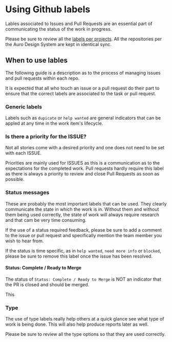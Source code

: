 # Using Github labels

Lables associated to Issues and Pull Requests are an essential part of communicating the status of the work in progress.

Please be sure to review all the [labels per projects](https://github.com/AlaskaAirlines/auro_docs/labels). All the repositories per the Auro Design System are kept in identical sync.

## When to use lables

The following guide is a description as to the process of managing issues and pull requests within each repo.

It is expected that all who touch an issue or a pull request do their part to ensure that the correct labels are associated to the task or pull request. 

### Generic labels

Labels such as `dupicate` or `help wanted` are general indicators that can be appled at any time in the work item's lifecycle.

### Is there a priority for the ISSUE?

Not all stories come with a desired priority and one does not need to be set with each ISSUE. 

Priorities are mainly used for ISSUES as this is a communication as to the expectations for the completed work. Pull requests hardly require this label as there is always a priority to review and close Pull Requests as soon as possible. 

### Status messages

These are probably the most important labels that can be used. They clearly communicate the state in which the work is in. Without them and without them being used correctly, the state of work will always require research and that cam be very time consuming. 

If the use of a status required feedback, please be sure to add a comment to the issue or pull request and specifically mention the team member you wish to hear from. 

If the status is time specific, as in `help wanted`, `need more info` or `blocked`, please be sure to remove this label once the issue has been resolved. 

#### Status: Complete / Ready to Merge

The status of `Status: Complete / Ready to Merge` is NOT an indicator that the PR is closed and should be merged. 

This 

### Type

The use of type labels really help others at a quick glance see what type of work is being done. This will also help produce reports later as well. 

Please be sure to review all the type options so that they are used correctly. 
